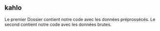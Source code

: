 ## kahlo
Le premier Dossier contient notre code avec les données préprossécés.
Le second contient notre code avec les données brutes.

